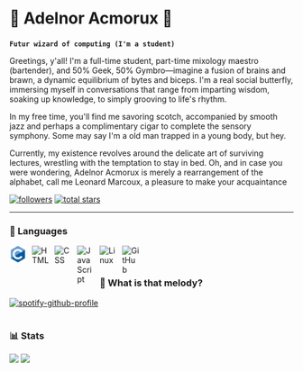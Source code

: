 # 🍻 Adelnor Acmorux 🍻

**`Futur wizard of computing (I'm a student)`**

Greetings, y'all! I'm a full-time student, part-time mixology maestro (bartender), and 50% Geek, 50% Gymbro—imagine a fusion of brains and brawn, a dynamic equilibrium of bytes and biceps. I'm a real social butterfly, immersing myself in conversations that range from imparting wisdom, soaking up knowledge, to simply grooving to life's rhythm.

In my free time, you'll find me savoring scotch, accompanied by smooth jazz and perhaps a complimentary cigar to complete the sensory symphony. Some may say I'm a old man trapped in a young body, but hey.

Currently, my existence revolves around the delicate art of surviving lectures, wrestling with the temptation to stay in bed. Oh, and in case you were wondering, Adelnor Acmorux is merely a rearrangement of the alphabet, call me Leonard Marcoux, a pleasure to make your acquaintance

   <p align="left">
      <a href="https://github.com/AdelnorAcmorux?tab=followers">
         <img alt="followers" title="Follow me on Github" src="https://custom-icon-badges.demolab.com/github/followers/AdelnorAcmorux?color=236ad3&labelColor=1155ba&style=for-the-badge&logo=person-add&label=Follow&logoColor=white"/></a>
      <a href="https://github.com/ForrestKnight?tab=repositories&sort=stargazers">
         <img alt="total stars" title="Total stars on GitHub" src="https://custom-icon-badges.demolab.com/github/stars/AdelnorAcmorux?color=55960c&style=for-the-badge&labelColor=488207&logo=star"/></a>
   </p>

---

### 🤖 Languages

<img align="left" alt="C" width="30px" style="padding-right:10px;" src="https://github.com/devicons/devicon/blob/master/icons/c/c-original.svg">
<img align="left" alt="HTML" width="30px" style="padding-right:10px;" src="https://cdn.jsdelivr.net/gh/devicons/devicon/icons/html5/html5-plain.svg" />
<img align="left" alt="CSS" width="30px" style="padding-right:10px;" src="https://cdn.jsdelivr.net/gh/devicons/devicon/icons/css3/css3-plain.svg" />
<img align="left" alt="JavaScript" width="30px" style="padding-right:10px;" src="https://cdn.jsdelivr.net/gh/devicons/devicon/icons/javascript/javascript-plain.svg" />
<img align="left" alt="Linux" width="30px" style="padding-right:10px;" src="https://cdn.jsdelivr.net/gh/devicons/devicon/icons/linux/linux-original.svg" />
<img align="left" alt="GitHub" width="30px" style="padding-right:10px;" src="https://cdn.jsdelivr.net/gh/devicons/devicon/icons/github/github-original.svg" />

<br />

#

### 🎵 What is that melody?

[![spotify-github-profile](https://spotify-github-profile.kittinanx.com/api/view?uid=leo.silver.7o7&cover_image=true&theme=default&show_offline=false&background_color=121212&interchange=false&bar_color=53b14f&bar_color_cover=false)](https://github.com/kittinan/spotify-github-profile)
#

### 📊 Stats

  <img src="https://github-readme-stats.vercel.app/api?username=AdelnorAcmorux&hide=issues&show_icons=true&theme=github_dark_dimmed"/>
  <img src="https://github-readme-stats.vercel.app/api/top-langs/?username=AdelnorAcmorux&layout=compact&theme=github_dark_dimmed"/>

